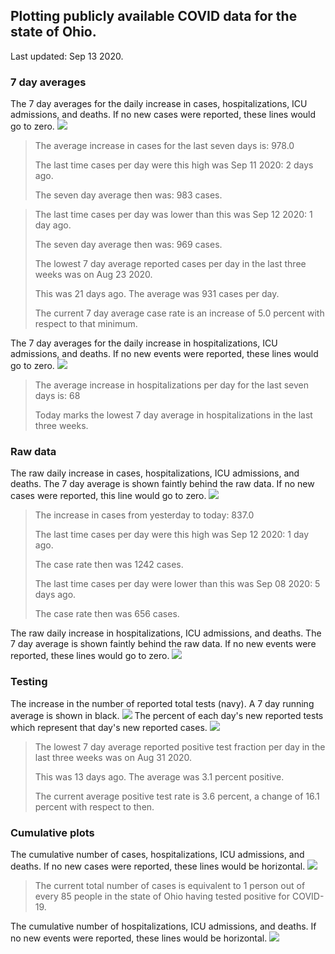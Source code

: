 ## Plotting publicly available COVID data for the state of Ohio. 

Last updated: Sep 13 2020. 

### 7 day averages
The 7 day averages for the daily increase in cases, hospitalizations, ICU admissions, and deaths. If no new cases were reported, these lines would go to zero.
![](7dayaverage_cases.png)

>The average increase in cases for the last seven days is: 978.0
>
>The last time cases per day were this high was Sep 11 2020: 2 days ago.
>
>The seven day average then was: 983 cases.

>
>The last time cases per day was lower than this was Sep 12 2020: 1 day ago.
>
>The seven day average then was: 969 cases.
>
>The lowest 7 day average reported cases per day in the last three weeks was on Aug 23 2020.
>
>This was 21 days ago. The average was 931 cases per day.
>
>The current 7 day average case rate is an increase of 5.0 percent with respect to that minimum.

The 7 day averages for the daily increase in hospitalizations, ICU admissions, and deaths. If no new events were reported, these lines would go to zero.
![](7dayaverage_hospital.png)

>The average increase in hospitalizations per day for the last seven days is: 68
>
>Today marks the lowest 7 day average in hospitalizations in the last three weeks.

### Raw data
The raw daily increase in cases, hospitalizations, ICU admissions, and deaths. The 7 day average is shown faintly behind the raw data. If no new cases were reported, this line would go to zero.
![](DailyCases.png)

>The increase in cases from yesterday to today: 837.0 
>
>The last time cases per day were this high was Sep 12 2020: 1 day ago. 
>
>The case rate then was 1242 cases.
>
>The last time cases per day were lower than this was Sep 08 2020: 5 days ago. 
>
>The case rate then was 656 cases.

The raw daily increase in hospitalizations, ICU admissions, and deaths. The 7 day average is shown faintly behind the raw data. If no new events were reported, these lines would go to zero.
![](DailyHospitalizations.png)

### Testing

The increase in the number of reported total tests (navy). A 7 day running average is shown in black.
![](DailyTests.png)
The percent of each day's new reported tests which represent that day's new reported cases.
![](percentpositive_tests.png)

>The lowest 7 day average reported positive test fraction per day in the last three weeks was on Aug 31 2020.
>
>This was 13 days ago. The average was 3.1 percent positive. 
>
>The current average positive test rate is 3.6 percent, a change of 16.1 percent with respect to then. 

### Cumulative plots
The cumulative number of cases, hospitalizations, ICU admissions, and deaths. If no new cases were reported, these lines would be horizontal.
![](Cases.png)

>The current total number of cases is equivalent to 1 person out of every 85 people in the state of Ohio having tested positive for COVID-19.

The cumulative number of hospitalizations, ICU admissions, and deaths. If no new events were reported, these lines would be horizontal.
![](Hospitalizations.png)
